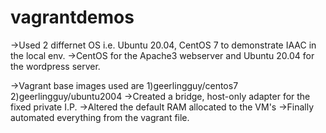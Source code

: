 # vagrantdemos
->Used 2 differnet OS i.e. Ubuntu 20.04, CentOS 7 to demonstrate IAAC in the local env.
->CentOS for the Apache3 webserver and Ubuntu 20.04 for the wordpress server.

->Vagrant base images used are 
    1)geerlingguy/centos7
    2)geerlingguy/ubuntu2004
->Created a bridge, host-only adapter for the fixed private I.P.
->Altered the default RAM allocated to the VM's
->Finally automated everything from the vagrant file.
